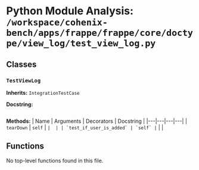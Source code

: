 # Python Module Analysis: `/workspace/cohenix-bench/apps/frappe/frappe/core/doctype/view_log/test_view_log.py`

## Classes

### `TestViewLog`
**Inherits:** `IntegrationTestCase`


**Docstring:**
```

```

**Methods:**
| Name | Arguments | Decorators | Docstring |
|---|---|---|---|
| `tearDown` | `self` | `` |  |
| `test_if_user_is_added` | `self` | `` |  |





## Functions

No top-level functions found in this file.
